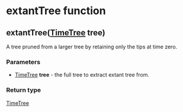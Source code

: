 extantTree function
===================
extantTree([TimeTree](../types/TimeTree.md) **tree**)
-----------------------------------------------------

A tree pruned from a larger tree by retaining only the tips at time zero.

### Parameters

- [TimeTree](../types/TimeTree.md) **tree** - the full tree to extract extant tree from.

### Return type

[TimeTree](../types/TimeTree.md)



